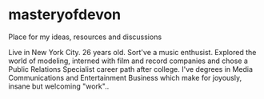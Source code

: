 # masteryofdevon
Place for my ideas, resources and discussions

Live in New York City. 26 years old. Sort've a music enthusist. Explored the world of modeling, interned with film and record companies and chose a Public Relations Specialist career path after college. I've degrees in Media Communications and Entertainment Business which make for joyously, insane but welcoming "work".. 
